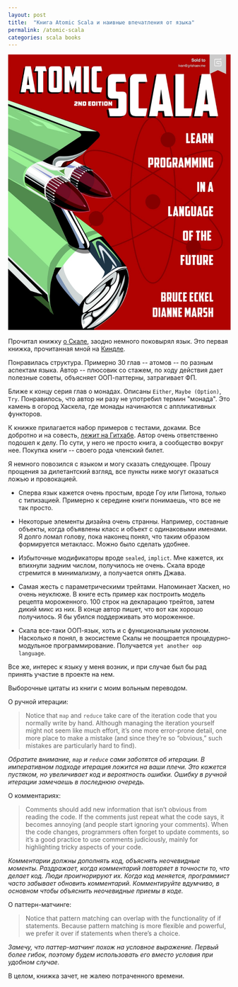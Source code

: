 ```yaml
---
layout: post
title:  "Книга Atomic Scala и наивные впечатления от языка"
permalink: /atomic-scala
categories: scala books
---
```


![cover](/assets/static/atomic-scala.jpg)

Прочитал книжку [о Скале][book], заодно немного поковырял язык. Это
первая книжка, прочитанная мной на [Киндле](/kindle).

[book]: http://www.atomicscala.com/

Понравилась структура. Примерно 30 глав -- атомов -- по разным
аспектам языка. Автор -- плюсовик со стажем, по ходу действия дает
полезные советы, объясняет ООП-паттерны, затрагивает ФП.

Ближе к концу серия глав о монадах. Описаны `Either`, `Maybe
(Option)`, `Try`. Понравилось, что автор ни разу не употребил термин
"монада". Это камень в огород Хаскела, где монады начинаются с
аппликативных функторов.

К книжке прилагается набор примеров с тестами, доками. Все добротно и
на совесть, [лежит на Гитхабе][github]. Автор очень ответственно
подошел к делу. По сути, у него не просто книга, а сообщество вокруг
нее. Покупка книги -- своего рода членский билет.

[github]: https://github.com/AtomicScala

Я немного повозился с языком и могу сказать следующее. Прошу прощения
за дилетантский взгляд, все пункты ниже могут оказаться ложью и
провокацией.

- Сперва язык кажется очень простым, вроде Гоу или Питона, только с
  типизацией. Примерно к середине книги понимаешь, что все не так
  просто.

- Некоторые элементы дизайна очень странны. Например, составные
  объекты, когда объявлены класс и объект с одинаковыми именами. Я
  долго ломал голову, пока наконец понял, что таким образом
  формируется метакласс. Можно было сделать удобнее.

- Избыточные модификаторы вроде `sealed`, `implict`. Мне кажется, их
  впихнули задним числом, получилось не очень. Скала вроде стремится в
  минимализму, а получается опять Джава.

- Самая жесть с параметрическими трейтами. Напоминает Хаскел, но очень
  неуклюже. В книге есть пример как построить модель рецепта
  мороженного. 100 строк на декларацию трейтов, затем дикий микс из
  них. В конце автор пишет, что вот как хорошо получилось. Я бы убился
  поддерживать это мороженное.

- Скала все-таки ООП-язык, хоть и с функциональным уклоном. Насколько
  я понял, в экосистеме Скалы не поощрается процедурно-модульное
  программирование. Получается `yet another oop language`.

Все же, интерес к языку у меня возник, и при случае был бы рад принять
участие в проекте на нем.

Выборочные цитаты из книги с моим вольным переводом.

О ручной итерации:

> Notice that `map` and `reduce` take care of the iteration code that
> you normally write by hand. Although managing the iteration yourself
> might not seem like much effort, it’s one more error-prone detail,
> one more place to make a mistake (and since they’re so “obvious,”
> such mistakes are particularly hard to find).

*Обратите внимание, `map` и `reduce` сами заботятся об итерации. В
императивном подходе итерация ложится на ваши плечи. Это кажется
пустяком, но увеличивает код и вероятность ошибки. Ошибку в ручной
итерации замечаешь в последнюю очередь.*

О комментариях:

> Comments should add new information that isn’t obvious from reading
> the code. If the comments just repeat what the code says, it becomes
> annoying (and people start ignoring your comments). When the code
> changes, programmers often forget to update comments, so it’s a good
> practice to use comments judiciously, mainly for highlighting tricky
> aspects of your code.

*Комментарии должны дополнять код, объяснять неочевидные моменты.
Раздражает, когда комментарий повторяет в точности то, что делает
код. Люди проигнорируют их. Когда код меняется, программист часто
забывает обновить комментарий. Комментируйте вдумчиво, в основном
чтобы объяснить неочевидные приемы в коде.*

О паттерн-матчинге:

> Notice that pattern matching can overlap with the functionality of
> if statements. Because pattern matching is more flexible and
> powerful, we prefer it over if statements when there’s a choice.

*Замечу, что паттер-матчинг похож на условное выражение. Первый более
гибок, поэтому будем использовать его вместо условия при удобном
случае.*

В целом, книжка зачет, не жалею потраченного времени.
